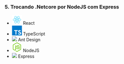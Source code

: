 ### 5. Trocando .Netcore por NodeJS com Express

- <code><img height="32" src="https://raw.githubusercontent.com/github/explore/80688e429a7d4ef2fca1e82350fe8e3517d3494d/topics/react/react.png"/></code> React
- <code><img height="32" src="https://raw.githubusercontent.com/github/explore/80688e429a7d4ef2fca1e82350fe8e3517d3494d/topics/typescript/typescript.png"/></code> TypeScript
- <code><img height="32" src="https://avatars.githubusercontent.com/u/12101536?s=200&v=4"/></code> Ant Design
- <code><img height="32" src="https://raw.githubusercontent.com/devicons/devicon/2ae2a900d2f041da66e950e4d48052658d850630/icons/nodejs/nodejs-original.svg"/></code> NodeJS
- <code><img height="32" src="https://avatars.githubusercontent.com/u/5658226?s=200&v=4"/></code> Express